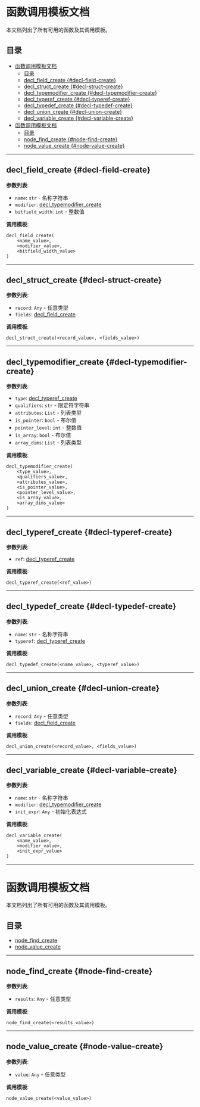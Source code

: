 # 函数调用模板文档

本文档列出了所有可用的函数及其调用模板。

## 目录

- [函数调用模板文档](#函数调用模板文档)
  - [目录](#目录)
  - [decl\_field\_create {#decl-field-create}](#decl_field_create-decl-field-create)
  - [decl\_struct\_create {#decl-struct-create}](#decl_struct_create-decl-struct-create)
  - [decl\_typemodifier\_create {#decl-typemodifier-create}](#decl_typemodifier_create-decl-typemodifier-create)
  - [decl\_typeref\_create {#decl-typeref-create}](#decl_typeref_create-decl-typeref-create)
  - [decl\_typedef\_create {#decl-typedef-create}](#decl_typedef_create-decl-typedef-create)
  - [decl\_union\_create {#decl-union-create}](#decl_union_create-decl-union-create)
  - [decl\_variable\_create {#decl-variable-create}](#decl_variable_create-decl-variable-create)
- [函数调用模板文档](#函数调用模板文档-1)
  - [目录](#目录-1)
  - [node\_find\_create {#node-find-create}](#node_find_create-node-find-create)
  - [node\_value\_create {#node-value-create}](#node_value_create-node-value-create)

---

## decl_field_create {#decl-field-create}

**参数列表**:
- `name`: `str` - 名称字符串
- `modifier`: [decl_typemodifier_create](#decl-typemodifier-create)
- `bitfield_width`: `int` - 整数值

**调用模板**:
```
decl_field_create(
    <name_value>,
    <modifier_value>,
    <bitfield_width_value>
)
```

---

## decl_struct_create {#decl-struct-create}

**参数列表**:
- `record`: `Any` - 任意类型
- `fields`: [decl_field_create](#decl-field-create)

**调用模板**:
```
decl_struct_create(<record_value>, <fields_value>)
```

---

## decl_typemodifier_create {#decl-typemodifier-create}

**参数列表**:
- `type`: [decl_typeref_create](#decl-typeref-create)
- `qualifiers`: `str` - 限定符字符串
- `attributes`: `List` - 列表类型
- `is_pointer`: `bool` - 布尔值
- `pointer_level`: `int` - 整数值
- `is_array`: `bool` - 布尔值
- `array_dims`: `List` - 列表类型

**调用模板**:
```
decl_typemodifier_create(
    <type_value>,
    <qualifiers_value>,
    <attributes_value>,
    <is_pointer_value>,
    <pointer_level_value>,
    <is_array_value>,
    <array_dims_value>
)
```

---

## decl_typeref_create {#decl-typeref-create}

**参数列表**:
- `ref`: [decl_typeref_create](#decl-typeref-create)

**调用模板**:
```
decl_typeref_create(<ref_value>)
```

---

## decl_typedef_create {#decl-typedef-create}

**参数列表**:
- `name`: `str` - 名称字符串
- `typeref`: [decl_typeref_create](#decl-typeref-create)

**调用模板**:
```
decl_typedef_create(<name_value>, <typeref_value>)
```

---

## decl_union_create {#decl-union-create}

**参数列表**:
- `record`: `Any` - 任意类型
- `fields`: [decl_field_create](#decl-field-create)

**调用模板**:
```
decl_union_create(<record_value>, <fields_value>)
```

---

## decl_variable_create {#decl-variable-create}

**参数列表**:
- `name`: `str` - 名称字符串
- `modifier`: [decl_typemodifier_create](#decl-typemodifier-create)
- `init_expr`: `Any` - 初始化表达式

**调用模板**:
```
decl_variable_create(
    <name_value>,
    <modifier_value>,
    <init_expr_value>
)
```

---

# 函数调用模板文档

本文档列出了所有可用的函数及其调用模板。

## 目录

- [node_find_create](#node-find-create)
- [node_value_create](#node-value-create)

---

## node_find_create {#node-find-create}

**参数列表**:
- `results`: `Any` - 任意类型

**调用模板**:
```
node_find_create(<results_value>)
```

---

## node_value_create {#node-value-create}

**参数列表**:
- `value`: `Any` - 任意类型

**调用模板**:
```
node_value_create(<value_value>)
```

